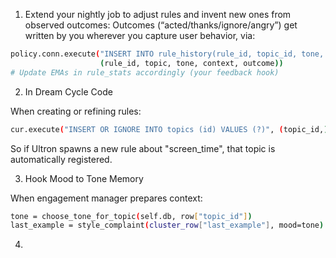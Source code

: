 
1. Extend your nightly job to adjust rules and invent new ones from observed outcomes:
Outcomes (“acted/thanks/ignore/angry”) get written by you wherever you capture user behavior, via:

```bash
policy.conn.execute("INSERT INTO rule_history(rule_id, topic_id, tone, context, outcome) VALUES(?,?,?,?,?)",
                    (rule_id, topic, tone, context, outcome))
# Update EMAs in rule_stats accordingly (your feedback hook)
```

2. In Dream Cycle Code

When creating or refining rules:
```bash
cur.execute("INSERT OR IGNORE INTO topics (id) VALUES (?)", (topic_id,))
```

So if Ultron spawns a new rule about "screen_time", that topic is automatically registered.

3. Hook Mood to Tone Memory

When engagement manager prepares context:

```bash
tone = choose_tone_for_topic(self.db, row["topic_id"])
last_example = style_complaint(cluster_row["last_example"], mood=tone) if cluster_row else None
```

4.